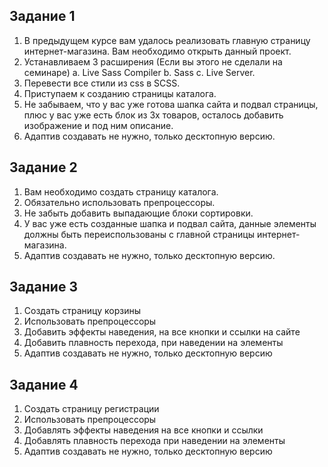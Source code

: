 ## Задание 1 ##

1. В предыдущем курсе вам удалось реализовать главную страницу интернет-магазина. Вам необходимо открыть данный проект.
2. Устанавливаем 3 расширения (Если вы этого не сделали на семинаре) a. Live Sass Compiler b. Sass c. Live Server.
3. Перевести все стили из css в SCSS.
4. Приступаем к созданию страницы каталога.
5. Не забываем, что у вас уже готова шапка сайта и подвал страницы, плюс у вас уже есть блок из 3х товаров, осталось добавить изображение и под ним описание.
6. Адаптив создавать не нужно, только десктопную версию.


## Задание 2 ##

1. Вам необходимо создать страницу каталога.
2. Обязательно использовать препроцессоры.
3. Не забыть добавить выпадающие блоки сортировки.
4. У вас уже есть созданные шапка и подвал сайта, данные элементы должны быть переиспользованы с главной страницы интернет-магазина.
5. Адаптив создавать не нужно, только десктопную версию.

## Задание 3 ##

1. Создать страницу корзины
2. Использовать препроцессоры
3. Добавить эффекты наведения, на все кнопки и ссылки на сайте
4. Добавить плавность перехода, при наведении на элементы
5. Адаптив создавать не нужно, только десктопную версию

## Задание 4 ##

1. Создать страницу регистрации
2. Использовать препроцессоры
3. Добавлять эффекты наведения на все кнопки и ссылки
4. Добавлять плавность перехода при наведении на элементы
5. Адаптив создавать не нужно, только десктопную версию